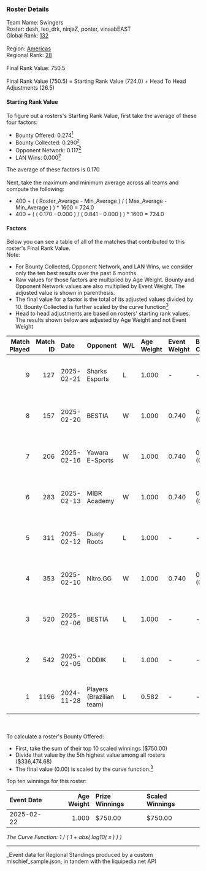 ### Roster Details<br />
Team Name: Swingers<br />
Roster: desh, leo_drk, ninjaZ, ponter, vinaabEAST<br />
Global Rank: [132](../../standings_global_2025_03_01.md)<br />
<br />
Region: [Americas]( ../../standings_americas_2025_03_01.md)<br />
Regional Rank: [28]( ../../standings_americas_2025_03_01.md)<br />
<br />
Final Rank Value:  750.5<br />
<br />
Final Rank Value (750.5) = Starting Rank Value (724.0) + Head To Head Adjustments (26.5)<br />

#### Starting Rank Value<br />
To figure out a rosters's Starting Rank Value, first take the average of these four factors:<br />
- Bounty Offered: 0.274[<sup>1</sup>](#table2)
- Bounty Collected: 0.290[<sup>2</sup>](#table1)
- Opponent Network: 0.117[<sup>2</sup>](#table1)
- LAN Wins: 0.000[<sup>2</sup>](#table1)

The average of these factors is 0.170<br />
<br />
Next, take the maximum and minimum average across all teams and compute the following:<br />
- 400 + ( ( Roster_Average - Min_Average ) / ( Max_Average - Min_Average ) ) * 1600 = 724.0
- 400 + ( ( 0.170 - 0.000 ) / ( 0.841 - 0.000 ) ) * 1600 = 724.0


#### Factors<br />
Below you can see a table of all of the matches that contributed to this roster's Final Rank Value.<br />
Note:<br />

- For Bounty Collected, Opponent Network, and LAN Wins, we consider only the ten best results over the past 6 months.
- Raw values for those factors are multiplied by Age Weight. Bounty and Opponent Network values are also multiplied by Event Weight. The adjusted value is shown in parenthesis.
- The final value for a factor is the total of its adjusted values divided by 10. Bounty Collected is further scaled by the curve function[<sup>3</sup>](#curveFunction)
- Head to head adjustments are based on rosters' starting rank values. The results shown below are adjusted by Age Weight and not Event Weight
<span id="table1"></span><br />


| Match Played | Match ID | Date       | Opponent                 | W/L | Age Weight | Event Weight | Bounty Collected | Opponent Network | LAN Wins  | H2H Adj. | Roster                                     |
| -: | -: | :- | :- | :- | :- | :- | :- | :- | :- | -: | :- |
|            9 |      127 | 2025-02-21 | Sharks Esports           | L   | 1.000      | -            | -                | -                | -         |    -4.64 | desh, leo_drk, ninjaZ, ponter, vinaabEAST  |
|            8 |      157 | 2025-02-20 | BESTIA                   | W   | 1.000      | 0.740        | 0.045 (0.033)    | 0.572 (0.423)    | 0 (0.000) |    24.82 | desh, leo_drk, ninjaZ, ponter, vinaabEAST  |
|            7 |      206 | 2025-02-16 | Yawara E-Sports          | W   | 1.000      | 0.740        | 0.002 (0.001)    | 0.321 (0.237)    | 0 (0.000) |    13.13 | desh, leo_drk, ninjaZ, ponter, vinaabEAST  |
|            6 |      283 | 2025-02-13 | MIBR Academy             | W   | 1.000      | 0.740        | 0.001 (0.001)    | 0.328 (0.243)    | 0 (0.000) |    13.88 | desh, leo_drk, ninjaZ, ponter, vinaabEAST  |
|            5 |      311 | 2025-02-12 | Dusty Roots              | L   | 1.000      | -            | -                | -                | -         |   -12.79 | desh, leo_drk, ninjaZ, ponter, vinaabEAST  |
|            4 |      353 | 2025-02-10 | Nitro.GG                 | W   | 1.000      | 0.740        | 0.001 (0.001)    | 0.358 (0.265)    | 0 (0.000) |    15.02 | desh, leo_drk, ninjaZ, ponter, vinaabEAST  |
|            3 |      520 | 2025-02-06 | BESTIA                   | L   | 1.000      | -            | -                | -                | -         |    -5.47 | desh, leo_drk, ninjaZ, ponter, vinaabEAST  |
|            2 |      542 | 2025-02-05 | ODDIK                    | L   | 1.000      | -            | -                | -                | -         |    -9.18 | desh, leo_drk, ninjaZ, ponter, vinaabEAST  |
|            1 |     1196 | 2024-11-28 | Players (Brazilian team) | L   | 0.582      | -            | -                | -                | -         |    -8.24 | history, leo_drk, ninjaZ, redi, vinaabEAST |

<br />
<span id="table2"></span><br />
To calculate a roster's Bounty Offered:<br />

- First, take the sum of their top 10 scaled winnings ($750.00)
- Divide that value by the 5th highest value among all rosters ($336,474.68)
- The final value (0.00) is scaled by the curve function.[<sup>3</sup>](#curveFunction)

Top ten winnings for this roster:<br />

| Event Date | Age Weight | Prize Winnings | Scaled Winnings |
| :- | -: | :- | :- |
| 2025-02-22 |      1.000 | $750.00        | $750.00         |


<span id="curveFunction"></span>_The Curve Function: 1 / ( 1 + abs( log10( x ) ) )_<br />

---
_Event data for Regional Standings produced by a custom mischief_sample.json, in tandem with the liquipedia.net API<br />
